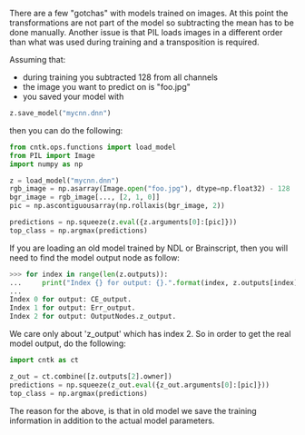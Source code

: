 There are a few "gotchas" with models trained on images. At this point the transformations are not part of the model so subtracting the mean has to be done manually. Another issue is that PIL loads images in a different order than what was used during training and a transposition is required. 

Assuming that: 
* during training you subtracted 128 from all channels
* the image you want to predict on is "foo.jpg"
* you saved your model with 
```python
z.save_model("mycnn.dnn")
```
then you can do the following:
```python
from cntk.ops.functions import load_model
from PIL import Image 
import numpy as np

z = load_model("mycnn.dnn")
rgb_image = np.asarray(Image.open("foo.jpg"), dtype=np.float32) - 128
bgr_image = rgb_image[..., [2, 1, 0]]
pic = np.ascontiguousarray(np.rollaxis(bgr_image, 2))

predictions = np.squeeze(z.eval({z.arguments[0]:[pic]}))
top_class = np.argmax(predictions)
```

If you are loading an old model trained by NDL or Brainscript, then you will need to find the model output node as follow:
```python
>>> for index in range(len(z.outputs)):
...     print("Index {} for output: {}.".format(index, z.outputs[index].name))
...
Index 0 for output: CE_output.
Index 1 for output: Err_output.
Index 2 for output: OutputNodes.z_output.
```
We care only about 'z_output' which has index 2. So in order to get the real model output, do the following:
```python
import cntk as ct

z_out = ct.combine([z.outputs[2].owner])
predictions = np.squeeze(z_out.eval({z_out.arguments[0]:[pic]}))
top_class = np.argmax(predictions)
```
The reason for the above, is that in old model we save the training information in addition to the actual model parameters.
